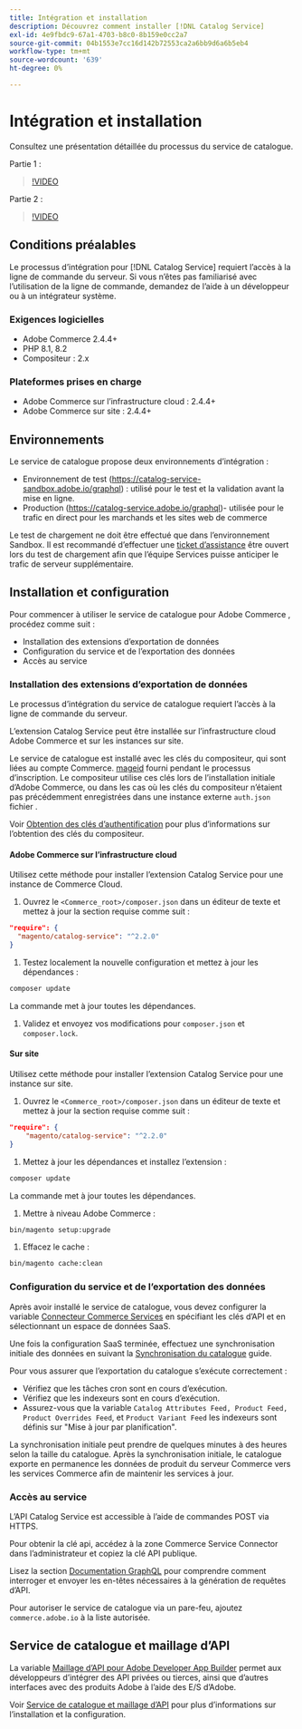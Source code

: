 ```yaml
---
title: Intégration et installation
description: Découvrez comment installer [!DNL Catalog Service]
exl-id: 4e9fbdc9-67a1-4703-b8c0-8b159e0cc2a7
source-git-commit: 04b1553e7cc16d142b72553ca2a6bb9d6a6b5eb4
workflow-type: tm+mt
source-wordcount: '639'
ht-degree: 0%

---
```


# Intégration et installation

Consultez une présentation détaillée du processus du service de catalogue.

Partie 1 :

>[!VIDEO](https://video.tv.adobe.com/v/3415599)

Partie 2 :

>[!VIDEO](https://video.tv.adobe.com/v/3415600)

## Conditions préalables

Le processus d’intégration pour [!DNL Catalog Service] requiert l’accès à la ligne de commande du serveur. Si vous n’êtes pas familiarisé avec l’utilisation de la ligne de commande, demandez de l’aide à un développeur ou à un intégrateur système.

### Exigences logicielles

- Adobe Commerce 2.4.4+
- PHP 8.1, 8.2
- Compositeur : 2.x

### Plateformes prises en charge

- Adobe Commerce sur l’infrastructure cloud : 2.4.4+
- Adobe Commerce sur site : 2.4.4+

## Environnements

Le service de catalogue propose deux environnements d’intégration :

- Environnement de test (https://catalog-service-sandbox.adobe.io/graphql) : utilisé pour le test et la validation avant la mise en ligne.
- Production (https://catalog-service.adobe.io/graphql)- utilisée pour le trafic en direct pour les marchands et les sites web de commerce

Le test de chargement ne doit être effectué que dans l’environnement Sandbox. Il est recommandé d’effectuer une [ticket d’assistance](https://experienceleague.adobe.com/docs/commerce-knowledge-base/kb/help-center-guide/magento-help-center-user-guide.html#submit-ticket) être ouvert lors du test de chargement afin que l’équipe Services puisse anticiper le trafic de serveur supplémentaire.

## Installation et configuration

Pour commencer à utiliser le service de catalogue pour Adobe Commerce , procédez comme suit :

- Installation des extensions d’exportation de données
- Configuration du service et de l’exportation des données
- Accès au service

### Installation des extensions d’exportation de données

Le processus d’intégration du service de catalogue requiert l’accès à la ligne de commande du serveur.

L’extension Catalog Service peut être installée sur l’infrastructure cloud Adobe Commerce et sur les instances sur site.

Le service de catalogue est installé avec les clés du compositeur, qui sont liées au compte Commerce. [mageid](https://developer.adobe.com/commerce/marketplace/guides/sellers/profile-personal/#field-descriptions) fourni pendant le processus d’inscription. Le compositeur utilise ces clés lors de l’installation initiale d’Adobe Commerce, ou dans les cas où les clés du compositeur n’étaient pas précédemment enregistrées dans une instance externe `auth.json` fichier .

Voir [Obtention des clés d’authentification](https://experienceleague.adobe.com/docs/commerce-operations/installation-guide/prerequisites/authentication-keys.html) pour plus d’informations sur l’obtention des clés du compositeur.

#### Adobe Commerce sur l’infrastructure cloud

Utilisez cette méthode pour installer l’extension Catalog Service pour une instance de Commerce Cloud.

1. Ouvrez le `<Commerce_root>/composer.json` dans un éditeur de texte et mettez à jour la section requise comme suit :

```json
"require": {
  "magento/catalog-service": "^2.2.0"
}
```

1. Testez localement la nouvelle configuration et mettez à jour les dépendances :

```bash
composer update
```

La commande met à jour toutes les dépendances.

1. Validez et envoyez vos modifications pour `composer.json` et `composer.lock`.

#### Sur site

Utilisez cette méthode pour installer l’extension Catalog Service pour une instance sur site.

1. Ouvrez le `<Commerce_root>/composer.json` dans un éditeur de texte et mettez à jour la section requise comme suit :

```json
"require": {
    "magento/catalog-service": "^2.2.0"
}
```

1. Mettez à jour les dépendances et installez l’extension :

```bash
composer update
```

La commande met à jour toutes les dépendances.

1. Mettre à niveau Adobe Commerce :

```bash
bin/magento setup:upgrade
```

1. Effacez le cache :

```bash
bin/magento cache:clean
```

### Configuration du service et de l’exportation des données

Après avoir installé le service de catalogue, vous devez configurer la variable [Connecteur Commerce Services](https://experienceleague.adobe.com/docs/commerce-merchant-services/user-guides/integration-services/saas.html#apikey) en spécifiant les clés d’API et en sélectionnant un espace de données SaaS.

Une fois la configuration SaaS terminée, effectuez une synchronisation initiale des données en suivant la [Synchronisation du catalogue](https://experienceleague.adobe.com/docs/commerce-merchant-services/user-guides/data-services/catalog-sync.html) guide.

Pour vous assurer que l’exportation du catalogue s’exécute correctement :

- Vérifiez que les tâches cron sont en cours d’exécution.
- Vérifiez que les indexeurs sont en cours d’exécution.
- Assurez-vous que la variable `Catalog Attributes Feed, Product Feed, Product Overrides Feed`, et `Product Variant Feed` les indexeurs sont définis sur &quot;Mise à jour par planification&quot;.

La synchronisation initiale peut prendre de quelques minutes à des heures selon la taille du catalogue. Après la synchronisation initiale, le catalogue exporte en permanence les données de produit du serveur Commerce vers les services Commerce afin de maintenir les services à jour.

### Accès au service

L’API Catalog Service est accessible à l’aide de commandes POST via HTTPS.

Pour obtenir la clé api, accédez à la zone Commerce Service Connector dans l’administrateur et copiez la clé API publique.

Lisez la section [Documentation GraphQL](https://developer.adobe.com/commerce/webapi/graphql/) pour comprendre comment interroger et envoyer les en-têtes nécessaires à la génération de requêtes d’API.

Pour autoriser le service de catalogue via un pare-feu, ajoutez `commerce.adobe.io` à la liste autorisée.

## Service de catalogue et maillage d’API

La variable [Maillage d’API pour Adobe Developer App Builder](https://developer.adobe.com/graphql-mesh-gateway/gateway/overview/) permet aux développeurs d’intégrer des API privées ou tierces, ainsi que d’autres interfaces avec des produits Adobe à l’aide des E/S d’Adobe.

Voir  [Service de catalogue et maillage d’API](mesh.md) pour plus d’informations sur l’installation et la configuration.
